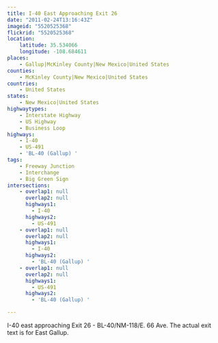 ```yaml
---
title: I-40 East Approaching Exit 26
date: "2011-02-24T13:16:43Z"
imageid: "5520525368"
flickrid: "5520525368"
location:
    latitude: 35.534066
    longitude: -108.684611
places:
    - Gallup|McKinley County|New Mexico|United States
counties:
    - McKinley County|New Mexico|United States
countries:
    - United States
states:
    - New Mexico|United States
highwaytypes:
    - Interstate Highway
    - US Highway
    - Business Loop
highways:
    - I-40
    - US-491
    - 'BL-40 (Gallup) '
tags:
    - Freeway Junction
    - Interchange
    - Big Green Sign
intersections:
    - overlap1: null
      overlap2: null
      highways1:
        - I-40
      highways2:
        - US-491
    - overlap1: null
      overlap2: null
      highways1:
        - I-40
      highways2:
        - 'BL-40 (Gallup) '
    - overlap1: null
      overlap2: null
      highways1:
        - US-491
      highways2:
        - 'BL-40 (Gallup) '

---
```

I-40 east approaching Exit 26 - BL-40/NM-118/E. 66 Ave.  The actual exit text is for East Gallup.